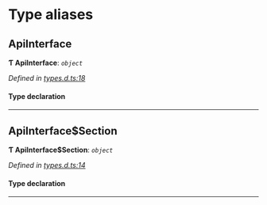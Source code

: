 

# Type aliases

<a id="apiinterface"></a>

##  ApiInterface

**Ƭ ApiInterface**: *`object`*

*Defined in [types.d.ts:18](https://github.com/chainx-org/chainx-api/blob/30f27c6/packages/api/src/types.d.ts#L18)*

#### Type declaration

___
<a id="apiinterface_section"></a>

##  ApiInterface$Section

**Ƭ ApiInterface$Section**: *`object`*

*Defined in [types.d.ts:14](https://github.com/chainx-org/chainx-api/blob/30f27c6/packages/api/src/types.d.ts#L14)*

#### Type declaration

[index: `string`]: [ApiInterface$Section$Method](../interfaces/_types_d_.apiinterface_section_method.md)

___

